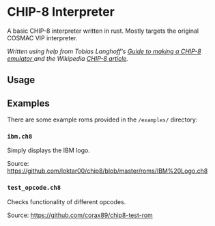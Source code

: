 # CHIP-8 Interpreter

A basic CHIP-8 interpreter written in rust. Mostly targets the original COSMAC VIP interpreter.

_Written using help from Tobias Langhoff's [Guide to making a CHIP-8 emulator ](https://tobiasvl.github.io/blog/write-a-chip-8-emulator/) and the Wikipedia [CHIP-8 article](https://en.wikipedia.org/wiki/CHIP-8)._

## Usage

## Examples

There are some example roms provided in the `/examples/` directory:

### `ibm.ch8`

Simply displays the IBM logo.

Source: <https://github.com/loktar00/chip8/blob/master/roms/IBM%20Logo.ch8>

### `test_opcode.ch8`

Checks functionality of different opcodes.

Source: <https://github.com/corax89/chip8-test-rom>
